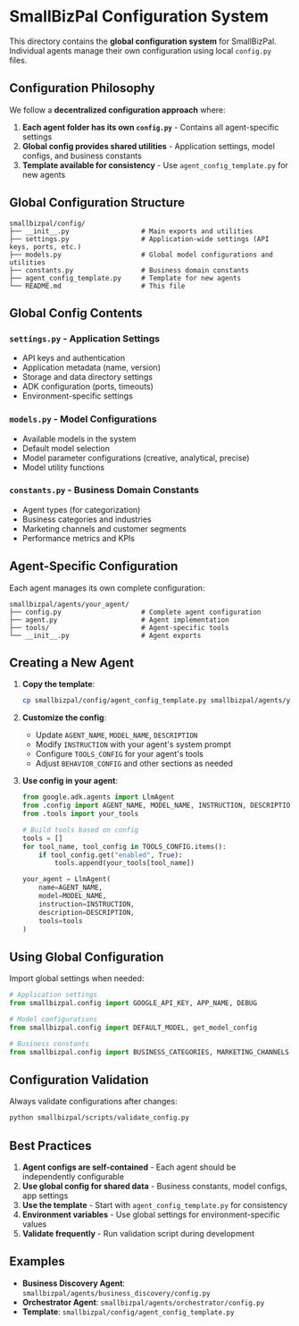 # SmallBizPal Configuration System

This directory contains the **global configuration system** for SmallBizPal. Individual agents manage their own configuration using local `config.py` files.

## Configuration Philosophy

We follow a **decentralized configuration approach** where:

1. **Each agent folder has its own `config.py`** - Contains all agent-specific settings
2. **Global config provides shared utilities** - Application settings, model configs, and business constants
3. **Template available for consistency** - Use `agent_config_template.py` for new agents

## Global Configuration Structure

```
smallbizpal/config/
├── __init__.py                  # Main exports and utilities
├── settings.py                  # Application-wide settings (API keys, ports, etc.)
├── models.py                    # Global model configurations and utilities
├── constants.py                 # Business domain constants
├── agent_config_template.py     # Template for new agents
└── README.md                    # This file
```

## Global Config Contents

### `settings.py` - Application Settings
- API keys and authentication
- Application metadata (name, version)
- Storage and data directory settings
- ADK configuration (ports, timeouts)
- Environment-specific settings

### `models.py` - Model Configurations
- Available models in the system
- Default model selection
- Model parameter configurations (creative, analytical, precise)
- Model utility functions

### `constants.py` - Business Domain Constants
- Agent types (for categorization)
- Business categories and industries
- Marketing channels and customer segments
- Performance metrics and KPIs

## Agent-Specific Configuration

Each agent manages its own complete configuration:

```
smallbizpal/agents/your_agent/
├── config.py                    # Complete agent configuration
├── agent.py                     # Agent implementation
├── tools/                       # Agent-specific tools
└── __init__.py                  # Agent exports
```

## Creating a New Agent

1. **Copy the template**:
   ```bash
   cp smallbizpal/config/agent_config_template.py smallbizpal/agents/your_agent/config.py
   ```

2. **Customize the config**:
   - Update `AGENT_NAME`, `MODEL_NAME`, `DESCRIPTION`
   - Modify `INSTRUCTION` with your agent's system prompt
   - Configure `TOOLS_CONFIG` for your agent's tools
   - Adjust `BEHAVIOR_CONFIG` and other sections as needed

3. **Use config in your agent**:
   ```python
   from google.adk.agents import LlmAgent
   from .config import AGENT_NAME, MODEL_NAME, INSTRUCTION, DESCRIPTION, TOOLS_CONFIG
   from .tools import your_tools
   
   # Build tools based on config
   tools = []
   for tool_name, tool_config in TOOLS_CONFIG.items():
       if tool_config.get("enabled", True):
           tools.append(your_tools[tool_name])
   
   your_agent = LlmAgent(
       name=AGENT_NAME,
       model=MODEL_NAME,
       instruction=INSTRUCTION,
       description=DESCRIPTION,
       tools=tools
   )
   ```

## Using Global Configuration

Import global settings when needed:

```python
# Application settings
from smallbizpal.config import GOOGLE_API_KEY, APP_NAME, DEBUG

# Model configurations
from smallbizpal.config import DEFAULT_MODEL, get_model_config

# Business constants
from smallbizpal.config import BUSINESS_CATEGORIES, MARKETING_CHANNELS
```

## Configuration Validation

Always validate configurations after changes:

```bash
python smallbizpal/scripts/validate_config.py
```

## Best Practices

1. **Agent configs are self-contained** - Each agent should be independently configurable
2. **Use global config for shared data** - Business constants, model configs, app settings
3. **Use the template** - Start with `agent_config_template.py` for consistency
4. **Environment variables** - Use global settings for environment-specific values
5. **Validate frequently** - Run validation script during development

## Examples

- **Business Discovery Agent**: `smallbizpal/agents/business_discovery/config.py`
- **Orchestrator Agent**: `smallbizpal/agents/orchestrator/config.py`
- **Template**: `smallbizpal/config/agent_config_template.py` 